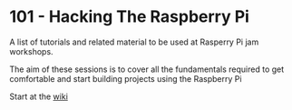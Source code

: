 # 101 - Hacking The Raspberry Pi



A list of tutorials and related material to be used at Rasperry Pi jam workshops.

The aim of these sessions is to cover all the fundamentals required to get comfortable and start building projects
using the Raspberry Pi


Start at the [wiki](https://github.com/makerdayprojects/101-HackingTheRaspberryPi/wiki)
